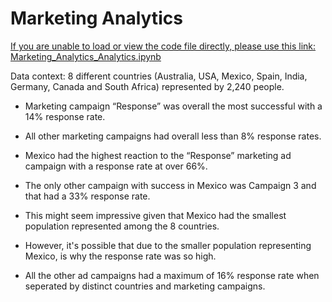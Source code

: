 # Marketing Analytics

[If you are unable to load or view the code file directly, please use this link: Marketing_Analytics_Analytics.ipynb](https://nbviewer.jupyter.org/github/calvintirrell/Marketing_Analytics_Project/blob/main/Marketing_Analytics_Project.ipynb)

Data context: 8 different countries (Australia, USA, Mexico, Spain, India, Germany, Canada and South Africa) represented by 2,240 people.

- Marketing campaign “Response” was overall the most successful with a 14% response rate.
- All other marketing campaigns had overall less than 8% response rates.

- Mexico had the highest reaction to the “Response” marketing ad campaign with a response rate at over 66%.
- The only other campaign with success in Mexico was Campaign 3 and that had a 33% response rate.

- This might seem impressive given that Mexico had the smallest population represented among the 8 countries.
- However, it's possible that due to the smaller population representing Mexico, is why the response rate was so high.

- All the other ad campaigns had a maximum of 16% response rate when seperated by distinct countries and marketing campaigns.
